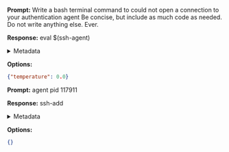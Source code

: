 **Prompt:**
Write a bash terminal command to could not open a connection to your authentication agent Be concise, but include as much code as needed. Do not write anything else. Ever.


**Response:**
eval $(ssh-agent)

<details><summary>Metadata</summary>

- Duration: 2469 ms
- Datetime: 2023-10-11T18:54:55.200950
- Model: gpt-3.5-turbo-0613

</details>

**Options:**
```json
{"temperature": 0.0}
```

**Prompt:**
agent pid 117911

**Response:**
ssh-add

<details><summary>Metadata</summary>

- Duration: 1172 ms
- Datetime: 2023-10-11T18:55:14.019897
- Model: gpt-3.5-turbo-0613

</details>

**Options:**
```json
{}
```

